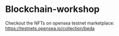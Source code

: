 # Blockchain-workshop
Checkout the NFTs on opensea testnet marketplace:
https://testnets.opensea.io/collection/beda
